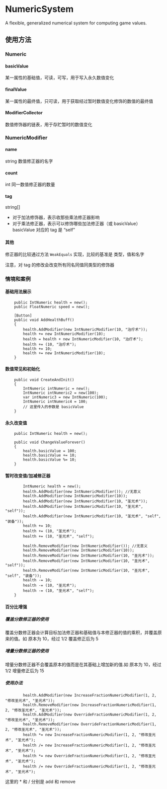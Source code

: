 # NumericSystem

A flexible, generalized numerical system for computing game values.

## 使用方法

### Numeric

#### basicValue

某一属性的基础值，可读，可写，用于写入永久数值变化

#### finalValue

某一属性的最终值，只可读，用于获取经过暂时数值变化修饰的数值的最终值

#### ModifierCollector

数值修饰器的链表，用于存贮暂时的数值变化

### NumericModifier

#### name

string 数值修正器的名字

#### count

int 同一数值修正器的数量

#### tag

string[]

- 对于加法修饰器，表示收那些乘法修正器影响
- 对于乘法修正器，表示可以修饰哪些加法修正器（或 basicValue）basicValue 对应的 tag 是 “self”

#### 其他

修正器的比较通过方法 `WeakEquals` 实现，比较的基准是 类型，值和名字

注意，对 tag 的修改会改变所有同名同值同类型的修饰器

### 情境和案例

#### 基础用法展示

```
    public IntNumeric health = new();
    public FloatNumeric speed = new();

    [Button]
    public void AddHealthBuff()
    {
        health.AddModifier(new IntNumericModifier(10, "治疗术"));
        health += new IntNumericModifier(10);
        health = health + new IntNumericModifier(10, "治疗术");
        health += (10, "治疗术");
        health += 10;
        health += new IntNumericModifier(10);
    }
```

#### 数值常见和初始化

```
    public void CreateAndInit()
    {
        IntNumeric intNumeric = new();
        IntNumeric intNumeric2 = new(100);
        var intNumeric3 = new IntNumeric(100);
        IntNumeric intNumeric4 = 100;
        // 这里传入的参数是 basicValue
    }
```

#### 永久改变值

```
    public IntNumeric health = new();

    public void ChangeValueForever()
    {
        health.basicValue = 100;
        health.basicValue += 10;
        health.basicValue %= 10;
    }
```

#### 暂时改变值/加减修正器

```
        IntNumeric health = new();
        health.AddModifier(new IntNumericModifier()); //无意义
        health.AddModifier(new IntNumericModifier(10));
        health.AddModifier(new IntNumericModifier(10, "圣光术"));
        health.AddModifier(new IntNumericModifier(10, "圣光术", "self"));
        health.AddModifier(new IntNumericModifier(10, "圣光术", "self", "装备"));
        health += 10;
        health += (10, "圣光术");
        health += (10, "圣光术", "self");

        health.RemoveModifier(new IntNumericModifier()); //无意义
        health.RemoveModifier(new IntNumericModifier(10));
        health.RemoveModifier(new IntNumericModifier(10, "圣光术"));
        health.RemoveModifier(new IntNumericModifier(10, "圣光术", "self"));
        health.RemoveModifier(new IntNumericModifier(10, "圣光术", "self", "装备"));
        health -= 10;
        health -= (10, "圣光术");
        health -= (10, "圣光术", "self");
    }
```

#### 百分比增强

##### 覆盖分数修正器的使用

覆盖分数修正器会计算目标加法修正器和基础值与本修正器的值的乘积，并覆盖原来的值。如 原本为 10，经过 1/2 覆盖修正后为 5

##### 增量分数修正器的使用

增量分数修正器不会覆盖原本的值而是在其基础上增加新的值.如 原本为 10，经过 1/2 增量修正后为 15

##### 使用办法

```
        health.AddModifier(new IncreaseFractionNumericModifier(1, 2, "修改圣光术", "圣光术"));
        health.RemoveModifier(new IncreaseFractionNumericModifier(1, 2, "修改圣光术", "圣光术"));
        health.AddModifier(new OverrideFractionNumericModifier(1, 2, "修改圣光术", "圣光术"));
        health.RemoveModifier(new OverrideFractionNumericModifier(1, 2, "修改圣光术", "圣光术"));
        health *= new IncreaseFractionNumericModifier(1, 2, "修改圣光术", "圣光术");
        health /= new IncreaseFractionNumericModifier(1, 2, "修改圣光术", "圣光术");
        health *= new OverrideFractionNumericModifier(1, 2, "修改圣光术", "圣光术");
        health /= new OverrideFractionNumericModifier(1, 2, "修改圣光术", "圣光术");
```

这里的 \* 和 / 分别是 add 和 remove
